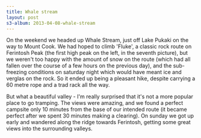 ```yaml
---
title: Whale stream
layout: post
s3-album: 2013-04-08-whale-stream
---
```


On the weekend we headed up Whale Stream, just off Lake Pukaki on the way
to Mount Cook. We had hoped to climb 'Fluke', a classic rock route on
Ferintosh Peak (the first high peak on the left, in the seventh picture),
but we weren't too happy with the amount of snow on the route (which had all
fallen over the course of a few hours on the previous day), and the
sub-freezing conditions on saturday night which would have meant ice and
verglas on the rock. So it ended up being a pleasant hike, despite carrying
a 60 metre rope and a trad rack all the way.


But what a beautiful valley - I'm really surprised that it's not a more
popular place to go tramping. The views were amazing, and we found a perfect
campsite only 10 minutes from the base of our intended route (it became
perfect after we spent 30 minutes making a clearing). On sunday we got up
early and wandered along the ridge towards Ferintosh, getting some great
views into the surrounding valleys.
